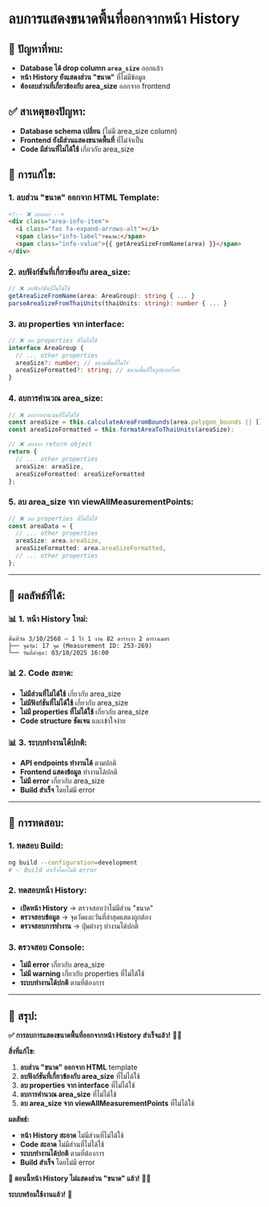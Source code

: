 # ลบการแสดงขนาดพื้นที่ออกจากหน้า History

## 🎯 **ปัญหาที่พบ:**
- **Database ได้ drop column `area_size`** ออกแล้ว
- **หน้า History ยังแสดงส่วน "ขนาด"** ที่ไม่มีข้อมูล
- **ต้องลบส่วนที่เกี่ยวข้องกับ area_size** ออกจาก frontend

## ✅ **สาเหตุของปัญหา:**
- **Database schema เปลี่ยน** (ไม่มี area_size column)
- **Frontend ยังมีส่วนแสดงขนาดพื้นที่** ที่ไม่จำเป็น
- **Code มีส่วนที่ไม่ได้ใช้** เกี่ยวกับ area_size

## 🔧 **การแก้ไข:**

### **1. ลบส่วน "ขนาด" ออกจาก HTML Template:**
```html
<!-- ❌ ลบออก -->
<div class="area-info-item">
  <i class="fas fa-expand-arrows-alt"></i>
  <span class="info-label">ขนาด:</span>
  <span class="info-value">{{ getAreaSizeFromName(area) }}</span>
</div>
```

### **2. ลบฟังก์ชันที่เกี่ยวข้องกับ area_size:**
```typescript
// ❌ ลบฟังก์ชันที่ไม่ได้ใช้
getAreaSizeFromName(area: AreaGroup): string { ... }
parseAreaSizeFromThaiUnits(thaiUnits: string): number { ... }
```

### **3. ลบ properties จาก interface:**
```typescript
// ❌ ลบ properties ที่ไม่ได้ใช้
interface AreaGroup {
  // ... other properties
  areaSize?: number; // ขนาดพื้นที่ในไร่
  areaSizeFormatted?: string; // ขนาดพื้นที่ในรูปแบบไทย
}
```

### **4. ลบการคำนวณ area_size:**
```typescript
// ❌ ลบการคำนวณที่ไม่ได้ใช้
const areaSize = this.calculateAreaFromBounds(area.polygon_bounds || []);
const areaSizeFormatted = this.formatAreaToThaiUnits(areaSize);

// ❌ ลบจาก return object
return {
  // ... other properties
  areaSize: areaSize,
  areaSizeFormatted: areaSizeFormatted
};
```

### **5. ลบ area_size จาก viewAllMeasurementPoints:**
```typescript
// ❌ ลบ properties ที่ไม่ได้ใช้
const areaData = {
  // ... other properties
  areaSize: area.areaSize,
  areaSizeFormatted: area.areaSizeFormatted,
  // ... other properties
};
```

---

## 🚀 **ผลลัพธ์ที่ได้:**

### **📊 1. หน้า History ใหม่:**
```
พื้นที่วัด 3/10/2568 – 1 ไร่ 1 งาน 82 ตารางวา 2 ตารางเมตร
├── จุดวัด: 17 จุด (Measurement ID: 253-269)
└── วันที่ล่าสุด: 03/10/2025 16:00
```

### **📊 2. Code สะอาด:**
- **ไม่มีส่วนที่ไม่ได้ใช้** เกี่ยวกับ area_size
- **ไม่มีฟังก์ชันที่ไม่ได้ใช้** เกี่ยวกับ area_size
- **ไม่มี properties ที่ไม่ได้ใช้** เกี่ยวกับ area_size
- **Code structure ชัดเจน** และเข้าใจง่าย

### **📊 3. ระบบทำงานได้ปกติ:**
- **API endpoints ทำงานได้** ตามปกติ
- **Frontend แสดงข้อมูล** ทำงานได้ปกติ
- **ไม่มี error** เกี่ยวกับ area_size
- **Build สำเร็จ** โดยไม่มี error

---

## 🧪 **การทดสอบ:**

### **1. ทดสอบ Build:**
```bash
ng build --configuration=development
# ✅ Build สำเร็จโดยไม่มี error
```

### **2. ทดสอบหน้า History:**
- **เปิดหน้า History** → ตรวจสอบว่าไม่มีส่วน "ขนาด"
- **ตรวจสอบข้อมูล** → จุดวัดและวันที่ล่าสุดแสดงถูกต้อง
- **ตรวจสอบการทำงาน** → ปุ่มต่างๆ ทำงานได้ปกติ

### **3. ตรวจสอบ Console:**
- **ไม่มี error** เกี่ยวกับ area_size
- **ไม่มี warning** เกี่ยวกับ properties ที่ไม่ได้ใช้
- **ระบบทำงานได้ปกติ** ตามที่ต้องการ

---

## 🎯 **สรุป:**

**✅ การลบการแสดงขนาดพื้นที่ออกจากหน้า History สำเร็จแล้ว!** 🌱✨

**สิ่งที่แก้ไข:**
1. **ลบส่วน "ขนาด" ออกจาก HTML** template
2. **ลบฟังก์ชันที่เกี่ยวข้องกับ area_size** ที่ไม่ได้ใช้
3. **ลบ properties จาก interface** ที่ไม่ได้ใช้
4. **ลบการคำนวณ area_size** ที่ไม่ได้ใช้
5. **ลบ area_size จาก viewAllMeasurementPoints** ที่ไม่ได้ใช้

**ผลลัพธ์:**
- **หน้า History สะอาด** ไม่มีส่วนที่ไม่ได้ใช้
- **Code สะอาด** ไม่มีส่วนที่ไม่ได้ใช้
- **ระบบทำงานได้ปกติ** ตามที่ต้องการ
- **Build สำเร็จ** โดยไม่มี error

**🎯 ตอนนี้หน้า History ไม่แสดงส่วน "ขนาด" แล้ว!** 🚀✨

**ระบบพร้อมใช้งานแล้ว!** 🎉
